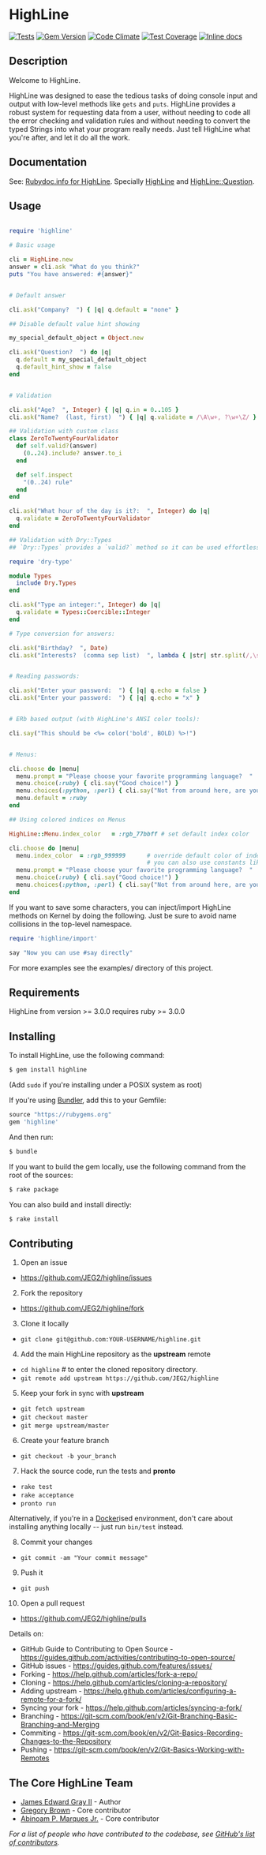 # HighLine

[![Tests](https://github.com/JEG2/highline/actions/workflows/ci.yml/badge.svg)](https://github.com/JEG2/highline/actions/workflows/ci.yml)
[![Gem Version](https://badge.fury.io/rb/highline.svg)](https://badge.fury.io/rb/highline)
[![Code Climate](https://codeclimate.com/github/JEG2/highline/badges/gpa.svg)](https://codeclimate.com/github/JEG2/highline)
[![Test Coverage](https://codeclimate.com/github/JEG2/highline/badges/coverage.svg)](https://codeclimate.com/github/JEG2/highline/coverage)
[![Inline docs](http://inch-ci.org/github/JEG2/highline.svg?branch=master)](http://inch-ci.org/github/JEG2/highline)

## Description

Welcome to HighLine.

HighLine was designed to ease the tedious tasks of doing console input and
output with low-level methods like `gets` and `puts`. HighLine provides a
robust system for requesting data from a user, without needing to code all the
error checking and validation rules and without needing to convert the typed
Strings into what your program really needs. Just tell HighLine what you're
after, and let it do all the work.

## Documentation

See: [Rubydoc.info for HighLine](http://www.rubydoc.info/github/JEG2/highline/master).
Specially [HighLine](http://www.rubydoc.info/github/JEG2/highline/master/HighLine) and [HighLine::Question](http://www.rubydoc.info/github/JEG2/highline/master/HighLine/Question).

## Usage

```ruby

require 'highline'

# Basic usage

cli = HighLine.new
answer = cli.ask "What do you think?"
puts "You have answered: #{answer}"


# Default answer

cli.ask("Company?  ") { |q| q.default = "none" }

## Disable default value hint showing

my_special_default_object = Object.new

cli.ask("Question?  ") do |q|
  q.default = my_special_default_object
  q.default_hint_show = false
end


# Validation

cli.ask("Age?  ", Integer) { |q| q.in = 0..105 }
cli.ask("Name?  (last, first)  ") { |q| q.validate = /\A\w+, ?\w+\Z/ }

## Validation with custom class
class ZeroToTwentyFourValidator
  def self.valid?(answer)
    (0..24).include? answer.to_i
  end

  def self.inspect
    "(0..24) rule"
  end
end

cli.ask("What hour of the day is it?:  ", Integer) do |q|
  q.validate = ZeroToTwentyFourValidator
end

## Validation with Dry::Types
## `Dry::Types` provides a `valid?` method so it can be used effortlessly

require 'dry-type'

module Types
  include Dry.Types
end

cli.ask("Type an integer:", Integer) do |q|
  q.validate = Types::Coercible::Integer
end

# Type conversion for answers:

cli.ask("Birthday?  ", Date)
cli.ask("Interests?  (comma sep list)  ", lambda { |str| str.split(/,\s*/) })


# Reading passwords:

cli.ask("Enter your password:  ") { |q| q.echo = false }
cli.ask("Enter your password:  ") { |q| q.echo = "x" }


# ERb based output (with HighLine's ANSI color tools):

cli.say("This should be <%= color('bold', BOLD) %>!")


# Menus:

cli.choose do |menu|
  menu.prompt = "Please choose your favorite programming language?  "
  menu.choice(:ruby) { cli.say("Good choice!") }
  menu.choices(:python, :perl) { cli.say("Not from around here, are you?") }
  menu.default = :ruby
end

## Using colored indices on Menus

HighLine::Menu.index_color   = :rgb_77bbff # set default index color

cli.choose do |menu|
  menu.index_color  = :rgb_999999      # override default color of index
                                       # you can also use constants like :blue
  menu.prompt = "Please choose your favorite programming language?  "
  menu.choice(:ruby) { cli.say("Good choice!") }
  menu.choices(:python, :perl) { cli.say("Not from around here, are you?") }
end
```

If you want to save some characters, you can inject/import HighLine methods on Kernel by doing the following. Just be sure to avoid name collisions in the top-level namespace.

```ruby
require 'highline/import'

say "Now you can use #say directly"
```

For more examples see the examples/ directory of this project.

## Requirements

HighLine from version >= 3.0.0 requires ruby >= 3.0.0

## Installing

To install HighLine, use the following command:

```sh
$ gem install highline
```

(Add `sudo` if you're installing under a POSIX system as root)

If you're using [Bundler](http://bundler.io/), add this to your Gemfile:

```ruby
source "https://rubygems.org"
gem 'highline'
```

And then run:

```sh
$ bundle
```

If you want to build the gem locally, use the following command from the root of the sources:

```sh
$ rake package
```

You can also build and install directly:

```sh
$ rake install
```

## Contributing

1. Open an issue

- https://github.com/JEG2/highline/issues

2. Fork the repository

- https://github.com/JEG2/highline/fork

3. Clone it locally

- `git clone git@github.com:YOUR-USERNAME/highline.git`

4. Add the main HighLine repository as the **upstream** remote

- `cd highline` # to enter the cloned repository directory.
- `git remote add upstream https://github.com/JEG2/highline`

5. Keep your fork in sync with **upstream**

- `git fetch upstream`
- `git checkout master`
- `git merge upstream/master`

6. Create your feature branch

- `git checkout -b your_branch`

7. Hack the source code, run the tests and **pronto**

- `rake test`
- `rake acceptance`
- `pronto run`

Alternatively, if you're in a [Docker](https://www.docker.com)ised environment,
don't care about installing anything locally -- just run `bin/test` instead.

8. Commit your changes

- `git commit -am "Your commit message"`

9. Push it

- `git push`

10. Open a pull request

- https://github.com/JEG2/highline/pulls

Details on:

- GitHub Guide to Contributing to Open Source - https://guides.github.com/activities/contributing-to-open-source/
- GitHub issues - https://guides.github.com/features/issues/
- Forking - https://help.github.com/articles/fork-a-repo/
- Cloning - https://help.github.com/articles/cloning-a-repository/
- Adding upstream - https://help.github.com/articles/configuring-a-remote-for-a-fork/
- Syncing your fork - https://help.github.com/articles/syncing-a-fork/
- Branching - https://git-scm.com/book/en/v2/Git-Branching-Basic-Branching-and-Merging
- Commiting - https://git-scm.com/book/en/v2/Git-Basics-Recording-Changes-to-the-Repository
- Pushing - https://git-scm.com/book/en/v2/Git-Basics-Working-with-Remotes

## The Core HighLine Team

- [James Edward Gray II](https://github.com/JEG2) - Author
- [Gregory Brown](https://github.com/practicingruby) - Core contributor
- [Abinoam P. Marques Jr.](https://github.com/abinoam) - Core contributor

_For a list of people who have contributed to the codebase, see [GitHub's list of contributors](https://github.com/JEG2/highline/contributors)._

